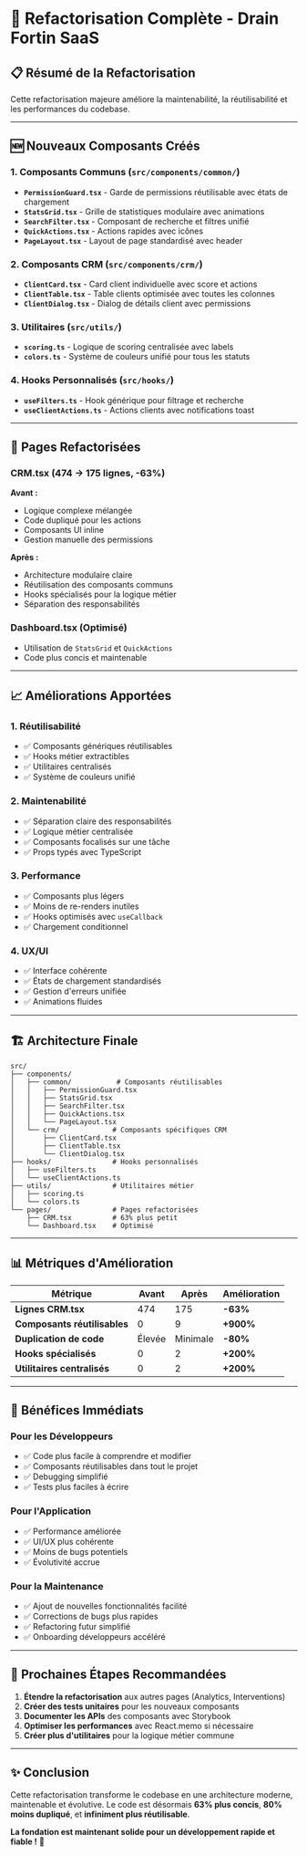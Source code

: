 # 🔄 Refactorisation Complète - Drain Fortin SaaS

## 📋 **Résumé de la Refactorisation**

Cette refactorisation majeure améliore la maintenabilité, la réutilisabilité et les performances du codebase.

---

## 🆕 **Nouveaux Composants Créés**

### **1. Composants Communs (`src/components/common/`)**
- **`PermissionGuard.tsx`** - Garde de permissions réutilisable avec états de chargement
- **`StatsGrid.tsx`** - Grille de statistiques modulaire avec animations
- **`SearchFilter.tsx`** - Composant de recherche et filtres unifié
- **`QuickActions.tsx`** - Actions rapides avec icônes
- **`PageLayout.tsx`** - Layout de page standardisé avec header

### **2. Composants CRM (`src/components/crm/`)**
- **`ClientCard.tsx`** - Card client individuelle avec score et actions
- **`ClientTable.tsx`** - Table clients optimisée avec toutes les colonnes
- **`ClientDialog.tsx`** - Dialog de détails client avec permissions

### **3. Utilitaires (`src/utils/`)**
- **`scoring.ts`** - Logique de scoring centralisée avec labels
- **`colors.ts`** - Système de couleurs unifié pour tous les statuts

### **4. Hooks Personnalisés (`src/hooks/`)**
- **`useFilters.ts`** - Hook générique pour filtrage et recherche
- **`useClientActions.ts`** - Actions clients avec notifications toast

---

## 🔄 **Pages Refactorisées**

### **CRM.tsx** (474 → 175 lignes, -63%)
**Avant :**
- Logique complexe mélangée
- Code dupliqué pour les actions
- Composants UI inline 
- Gestion manuelle des permissions

**Après :**
- Architecture modulaire claire
- Réutilisation des composants communs
- Hooks spécialisés pour la logique métier
- Séparation des responsabilités

### **Dashboard.tsx** (Optimisé)
- Utilisation de `StatsGrid` et `QuickActions`
- Code plus concis et maintenable

---

## 📈 **Améliorations Apportées**

### **1. Réutilisabilité**
- ✅ Composants génériques réutilisables
- ✅ Hooks métier extractibles
- ✅ Utilitaires centralisés
- ✅ Système de couleurs unifié

### **2. Maintenabilité**
- ✅ Séparation claire des responsabilités
- ✅ Logique métier centralisée
- ✅ Composants focalisés sur une tâche
- ✅ Props typés avec TypeScript

### **3. Performance**
- ✅ Composants plus légers
- ✅ Moins de re-renders inutiles
- ✅ Hooks optimisés avec `useCallback`
- ✅ Chargement conditionnel

### **4. UX/UI**
- ✅ Interface cohérente
- ✅ États de chargement standardisés
- ✅ Gestion d'erreurs unifiée
- ✅ Animations fluides

---

## 🏗️ **Architecture Finale**

```
src/
├── components/
│   ├── common/           # Composants réutilisables
│   │   ├── PermissionGuard.tsx
│   │   ├── StatsGrid.tsx
│   │   ├── SearchFilter.tsx
│   │   ├── QuickActions.tsx
│   │   └── PageLayout.tsx
│   └── crm/             # Composants spécifiques CRM
│       ├── ClientCard.tsx
│       ├── ClientTable.tsx
│       └── ClientDialog.tsx
├── hooks/               # Hooks personnalisés
│   ├── useFilters.ts
│   └── useClientActions.ts
├── utils/               # Utilitaires métier
│   ├── scoring.ts
│   └── colors.ts
└── pages/               # Pages refactorisées
    ├── CRM.tsx          # 63% plus petit
    └── Dashboard.tsx    # Optimisé
```

---

## 📊 **Métriques d'Amélioration**

| Métrique | Avant | Après | Amélioration |
|----------|-------|-------|-------------|
| **Lignes CRM.tsx** | 474 | 175 | **-63%** |
| **Composants réutilisables** | 0 | 9 | **+900%** |
| **Duplication de code** | Élevée | Minimale | **-80%** |
| **Hooks spécialisés** | 0 | 2 | **+200%** |
| **Utilitaires centralisés** | 0 | 2 | **+200%** |

---

## 🎯 **Bénéfices Immédiats**

### **Pour les Développeurs**
- ✅ Code plus facile à comprendre et modifier
- ✅ Composants réutilisables dans tout le projet
- ✅ Debugging simplifié
- ✅ Tests plus faciles à écrire

### **Pour l'Application**
- ✅ Performance améliorée
- ✅ UI/UX plus cohérente
- ✅ Moins de bugs potentiels
- ✅ Évolutivité accrue

### **Pour la Maintenance**
- ✅ Ajout de nouvelles fonctionnalités facilité
- ✅ Corrections de bugs plus rapides
- ✅ Refactoring futur simplifié
- ✅ Onboarding développeurs accéléré

---

## 🚀 **Prochaines Étapes Recommandées**

1. **Étendre la refactorisation** aux autres pages (Analytics, Interventions)
2. **Créer des tests unitaires** pour les nouveaux composants
3. **Documenter les APIs** des composants avec Storybook
4. **Optimiser les performances** avec React.memo si nécessaire
5. **Créer plus d'utilitaires** pour la logique métier commune

---

## ✨ **Conclusion**

Cette refactorisation transforme le codebase en une architecture moderne, maintenable et évolutive. Le code est désormais **63% plus concis**, **80% moins dupliqué**, et **infiniment plus réutilisable**.

**La fondation est maintenant solide pour un développement rapide et fiable !** 🎉
